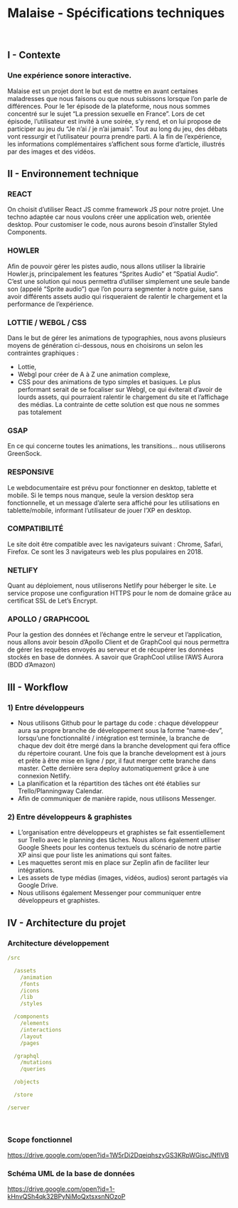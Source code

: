 # Malaise - Spécifications techniques

<br>

## I - Contexte

### Une expérience sonore interactive.
Malaise est un projet dont le but est de mettre en avant certaines maladresses que nous faisons ou que nous subissons lorsque l’on parle de différences. Pour le 1er épisode de la plateforme, nous nous sommes concentré sur le sujet “La pression sexuelle en France”. Lors de cet épisode, l’utilisateur est invité à une soirée, s’y rend, et on lui propose de participer au jeu du “Je n’ai / je n’ai jamais”. Tout au long du jeu, des débats vont ressurgir et l’utilisateur pourra prendre parti. A la fin de l’expérience, les informations complémentaires s’affichent sous forme d’article, illustrés par des images et des vidéos.

## II - Environnement technique

### REACT
On choisit d’utiliser React JS comme framework JS pour notre projet. Une techno adaptée car nous voulons créer une application web, orientée desktop. Pour customiser le code, nous aurons besoin d’installer Styled Components.

### HOWLER
Afin de pouvoir gérer les pistes audio, nous allons utiliser la librairie Howler.js, principalement les features “Sprites Audio” et “Spatial Audio”. C’est une solution qui nous permettra d’utiliser simplement une seule bande son (appelé “Sprite audio”) que l’on pourra segmenter à notre guise, sans avoir différents assets audio qui risqueraient de ralentir le chargement et la performance de l’expérience.

### LOTTIE / WEBGL / CSS
Dans le but de gérer les animations de typographies, nous avons plusieurs moyens de génération ci-dessous, nous en choisirons un selon les contraintes graphiques :
- Lottie,
- Webgl pour créer de A à Z une animation complexe,
- CSS pour des animations de typo simples et basiques.
Le plus performant serait de se focaliser sur Webgl, ce qui éviterait d’avoir de lourds  assets, qui pourraient ralentir le chargement du site et l’affichage des médias. La contrainte de cette solution est que nous ne sommes pas totalement

### GSAP
En ce qui concerne toutes les animations, les transitions… nous utiliserons GreenSock.

### RESPONSIVE
Le webdocumentaire est prévu pour fonctionner en desktop, tablette et mobile. Si le temps nous manque, seule la version desktop sera fonctionnelle, et un message d’alerte sera affiché pour les utilisations en tablette/mobile, informant l’utilisateur de jouer l’XP en desktop.

### COMPATIBILITÉ
Le site doit être compatible avec les navigateurs suivant : Chrome, Safari, Firefox. Ce sont les 3 navigateurs web les plus populaires en 2018.

### NETLIFY
Quant au déploiement, nous utiliserons Netlify pour héberger le site. Le service propose une configuration HTTPS pour le nom de domaine grâce au certificat SSL de Let’s Encrypt.

### APOLLO / GRAPHCOOL
Pour la gestion des données et l’échange entre le serveur et l’application, nous allons avoir besoin d’Apollo Client et de GraphCool qui nous permettra de gérer les requêtes envoyés au serveur et de récupérer les données stockés en base de données. A savoir que GraphCool utilise l’AWS Aurora (BDD d’Amazon)

## III - Workflow

### 1) Entre développeurs
- Nous utilisons Github pour le partage du code : chaque développeur aura sa propre branche de développement sous la forme “name-dev”, lorsqu’une fonctionnalité / intégration est terminée, la branche de chaque dev doit être mergé dans la branche development qui fera office du répertoire courant. Une fois que la  branche development est à jours et prête à être mise en ligne / ppr, il faut merger cette branche dans master. Cette dernière sera deploy automatiquement grâce à une connexion Netlify.
- La planification et la répartition des tâches ont été établies sur Trello/Planningway Calendar.
- Afin de communiquer de manière rapide, nous utilisons Messenger.

### 2) Entre développeurs & graphistes
- L’organisation entre développeurs et graphistes se fait essentiellement sur Trello avec le planning des tâches. Nous allons également utiliser Google Sheets pour les contenus textuels du scénario de notre partie XP ainsi que pour liste les animations qui sont faites.
- Les maquettes seront mis en place sur Zeplin afin de faciliter leur intégrations.
- Les assets de type médias (images, vidéos, audios) seront partagés via Google Drive.
- Nous utilisons également Messenger pour communiquer entre développeurs et graphistes.

## IV - Architecture du projet

### Architecture développement

``` yaml
/src

  /assets
    /animation
    /fonts
    /icons
    /lib
    /styles

  /components
    /elements
    /interactions
    /layout
    /pages

  /graphql
    /mutations
    /queries

  /objects

  /store

/server

```

<br>

### Scope fonctionnel
https://drive.google.com/open?id=1W5rDi2DqeiqhszyGS3KRpWGiscJNfIVB

### Schéma UML de la base de données
https://drive.google.com/open?id=1-kHnvQSh4qk32BPyNiMoQxtsxsnNOzoP

